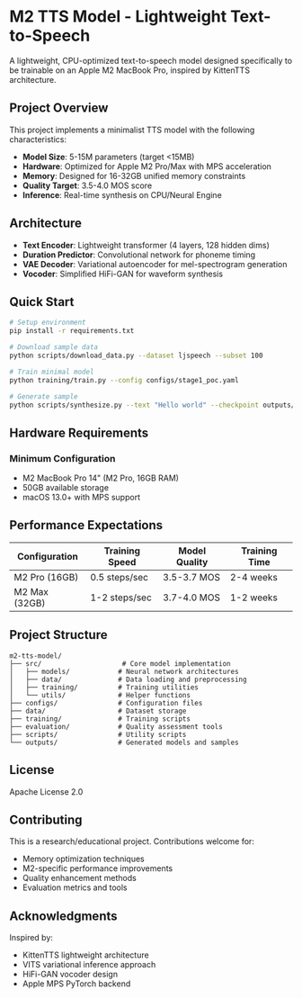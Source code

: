 # M2 TTS Model - Lightweight Text-to-Speech

A lightweight, CPU-optimized text-to-speech model designed specifically to be trainable on an Apple M2 MacBook Pro, inspired by KittenTTS architecture.

## Project Overview

This project implements a minimalist TTS model with the following characteristics:
- **Model Size**: 5-15M parameters (target <15MB)
- **Hardware**: Optimized for Apple M2 Pro/Max with MPS acceleration
- **Memory**: Designed for 16-32GB unified memory constraints
- **Quality Target**: 3.5-4.0 MOS score
- **Inference**: Real-time synthesis on CPU/Neural Engine

## Architecture

- **Text Encoder**: Lightweight transformer (4 layers, 128 hidden dims)
- **Duration Predictor**: Convolutional network for phoneme timing
- **VAE Decoder**: Variational autoencoder for mel-spectrogram generation
- **Vocoder**: Simplified HiFi-GAN for waveform synthesis

## Quick Start

```bash
# Setup environment
pip install -r requirements.txt

# Download sample data
python scripts/download_data.py --dataset ljspeech --subset 100

# Train minimal model
python training/train.py --config configs/stage1_poc.yaml

# Generate sample
python scripts/synthesize.py --text "Hello world" --checkpoint outputs/stage1_model.pt
```

## Hardware Requirements

### Minimum Configuration
- M2 MacBook Pro 14" (M2 Pro, 16GB RAM)
- 50GB available storage
- macOS 13.0+ with MPS support

## Performance Expectations

| Configuration | Training Speed | Model Quality | Training Time |
|---------------|---------------|---------------|---------------|
| M2 Pro (16GB) | 0.5 steps/sec | 3.5-3.7 MOS | 2-4 weeks |
| M2 Max (32GB) | 1-2 steps/sec | 3.7-4.0 MOS | 1-2 weeks |

## Project Structure

```
m2-tts-model/
├── src/                    # Core model implementation
│   ├── models/            # Neural network architectures
│   ├── data/              # Data loading and preprocessing
│   ├── training/          # Training utilities
│   └── utils/             # Helper functions
├── configs/               # Configuration files
├── data/                  # Dataset storage
├── training/              # Training scripts
├── evaluation/            # Quality assessment tools
├── scripts/               # Utility scripts
└── outputs/               # Generated models and samples
```

## License

Apache License 2.0

## Contributing

This is a research/educational project. Contributions welcome for:
- Memory optimization techniques
- M2-specific performance improvements  
- Quality enhancement methods
- Evaluation metrics and tools

## Acknowledgments

Inspired by:
- KittenTTS lightweight architecture
- VITS variational inference approach
- HiFi-GAN vocoder design
- Apple MPS PyTorch backend
